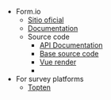 - Form.io
	- [Sitio oficial](https://www.form.io/)
	- [Documentation](https://help.form.io/)
	- Source code
		- [API Documentation](https://apidocs.form.io/)
		- [Base source code](https://github.com/formio/formio)
		- [Vue render](https://github.com/formio/vue)
		-
- For survey platforms
	- [Topten](https://medevel.com/open-source-survey-tools-2/)